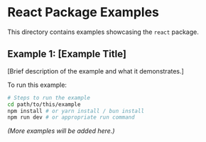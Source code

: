 # React Package Examples

This directory contains examples showcasing the `react` package.

## Example 1: [Example Title]

[Brief description of the example and what it demonstrates.]

To run this example:
```bash
# Steps to run the example
cd path/to/this/example
npm install # or yarn install / bun install
npm run dev # or appropriate run command
```

*(More examples will be added here.)*
